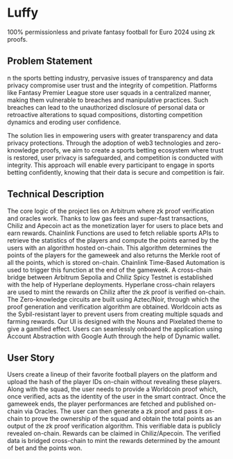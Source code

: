 # Luffy

100% permissionless and private fantasy football for Euro 2024 using zk proofs.

## Problem Statement

n the sports betting industry, pervasive issues of transparency and data privacy compromise user trust and the integrity of competition. Platforms like Fantasy Premier League store user squads in a centralized manner, making them vulnerable to breaches and manipulative practices. Such breaches can lead to the unauthorized disclosure of personal data or retroactive alterations to squad compositions, distorting competition dynamics and eroding user confidence.

The solution lies in empowering users with greater transparency and data privacy protections. Through the adoption of web3 technologies and zero-knowledge proofs, we aim to create a sports betting ecosystem where trust is restored, user privacy is safeguarded, and competition is conducted with integrity. This approach will enable every participant to engage in sports betting confidently, knowing that their data is secure and competition is fair.

## Technical Description

The core logic of the project lies on Arbitrum where zk proof verification and oracles work. Thanks to low gas fees and super-fast transactions, Chiliz and Apecoin act as the monetization layer for users to place bets and earn rewards. Chainlink Functions are used to fetch reliable sports APIs to retrieve the statistics of the players and compute the points earned by the users with an algorithm hosted on-chain. This algorithm determines the points of the players for the gameweek and also returns the Merkle root of all the points, which is stored on-chain. Chainlink Time-Based Automation is used to trigger this function at the end of the gameweek. A cross-chain bridge between Arbitrum Sepolia and Chiliz Spicy Testnet is established with the help of Hyperlane deployments. Hyperlane cross-chain relayers are used to mint the rewards on Chiliz after the zk proof is verified on-chain. The Zero-knowledge circuits are built using Aztec/Noir, through which the proof generation and verification algorithm are obtained. Worldcoin acts as the Sybil-resistant layer to prevent users from creating multiple squads and farming rewards. Our UI is designed with the Nouns and Pixelated theme to give a gamified effect. Users can seamlessly onboard the application using Account Abstraction with Google Auth through the help of Dynamic wallet.

## User Story

Users create a lineup of their favorite football players on the platform and upload the hash of the player IDs on-chain without revealing these players. Along with the squad, the user needs to provide a Worldcoin proof which, once verified, acts as the identity of the user in the smart contract. Once the gameweek ends, the player performances are fetched and published on-chain via Oracles. The user can then generate a zk proof and pass it on-chain to prove the ownership of the squad and obtain the total points as an output of the zk proof verification algorithm. This verifiable data is publicly revealed on-chain. Rewards can be claimed in Chiliz/Apecoin. The verified data is bridged cross-chain to mint the rewards determined by the amount of bet and the points won.
